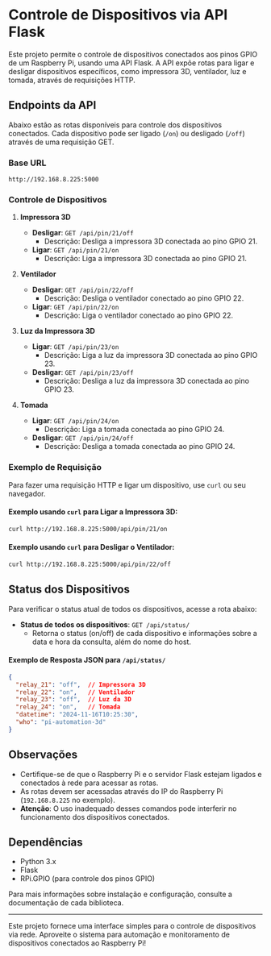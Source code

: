 # Controle de Dispositivos via API Flask

Este projeto permite o controle de dispositivos conectados aos pinos GPIO de um Raspberry Pi, usando uma API Flask. A API expõe rotas para ligar e desligar dispositivos específicos, como impressora 3D, ventilador, luz e tomada, através de requisições HTTP.

## Endpoints da API

Abaixo estão as rotas disponíveis para controle dos dispositivos conectados. Cada dispositivo pode ser ligado (`/on`) ou desligado (`/off`) através de uma requisição GET.

### Base URL
```
http://192.168.8.225:5000
```

### Controle de Dispositivos

1. **Impressora 3D**
   - **Desligar**: `GET /api/pin/21/off`
     - Descrição: Desliga a impressora 3D conectada ao pino GPIO 21.
   - **Ligar**: `GET /api/pin/21/on`
     - Descrição: Liga a impressora 3D conectada ao pino GPIO 21.

2. **Ventilador**
   - **Desligar**: `GET /api/pin/22/off`
     - Descrição: Desliga o ventilador conectado ao pino GPIO 22.
   - **Ligar**: `GET /api/pin/22/on`
     - Descrição: Liga o ventilador conectado ao pino GPIO 22.

3. **Luz da Impressora 3D**
   - **Ligar**: `GET /api/pin/23/on`
     - Descrição: Liga a luz da impressora 3D conectada ao pino GPIO 23.
   - **Desligar**: `GET /api/pin/23/off`
     - Descrição: Desliga a luz da impressora 3D conectada ao pino GPIO 23.

4. **Tomada**
   - **Ligar**: `GET /api/pin/24/on`
     - Descrição: Liga a tomada conectada ao pino GPIO 24.
   - **Desligar**: `GET /api/pin/24/off`
     - Descrição: Desliga a tomada conectada ao pino GPIO 24.

### Exemplo de Requisição

Para fazer uma requisição HTTP e ligar um dispositivo, use `curl` ou seu navegador.

#### Exemplo usando `curl` para Ligar a Impressora 3D:
```bash
curl http://192.168.8.225:5000/api/pin/21/on
```

#### Exemplo usando `curl` para Desligar o Ventilador:
```bash
curl http://192.168.8.225:5000/api/pin/22/off
```

## Status dos Dispositivos

Para verificar o status atual de todos os dispositivos, acesse a rota abaixo:

- **Status de todos os dispositivos**: `GET /api/status/`
  - Retorna o status (on/off) de cada dispositivo e informações sobre a data e hora da consulta, além do nome do host.

#### Exemplo de Resposta JSON para `/api/status/`
```json
{
  "relay_21": "off",  // Impressora 3D
  "relay_22": "on",   // Ventilador
  "relay_23": "off",  // Luz da 3D
  "relay_24": "on",   // Tomada
  "datetime": "2024-11-16T10:25:30",
  "who": "pi-automation-3d"
}
```

## Observações

- Certifique-se de que o Raspberry Pi e o servidor Flask estejam ligados e conectados à rede para acessar as rotas.
- As rotas devem ser acessadas através do IP do Raspberry Pi (`192.168.8.225` no exemplo).
- **Atenção**: O uso inadequado desses comandos pode interferir no funcionamento dos dispositivos conectados.

## Dependências

- Python 3.x
- Flask
- RPi.GPIO (para controle dos pinos GPIO)

Para mais informações sobre instalação e configuração, consulte a documentação de cada biblioteca.

---

Este projeto fornece uma interface simples para o controle de dispositivos via rede. Aproveite o sistema para automação e monitoramento de dispositivos conectados ao Raspberry Pi!
